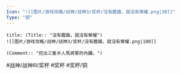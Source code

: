 ```yaml
---
Icon: "![[图片/游戏攻略/战神/战神3/奖杯/沒有膽識，就沒有榮耀.png|30]]"
Type: "铜"
---
```

```ad-common-bronze-trophy
title: (Title:: "沒有膽識，就沒有榮耀")
![[图片/游戏攻略/战神/战神3/奖杯/沒有膽識，就沒有榮耀.png|100]]

(Comment:: "挖出三隻半人馬將軍的內臟。")
```

#战神/战神III/奖杯 #奖杯 #奖杯/铜
